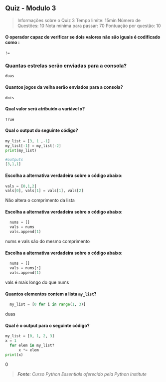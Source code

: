 ## Quiz - Modulo 3

> Informações sobre o Quiz 3
> Tempo limite: 15min
> Número de Questões: 10
> Nota mínima para passar: 70
> Pontuação por questão: 10


#### O operador capaz de verificar se dois valores não são iguais é codificado como :
  ``!=``
  
### Quantas estrelas serão enviadas para a consola?
  ``duas``

#### Quantos jogos da velha serão enviados para a consola?
``dois``

#### Qual valor será atribuido a variável x?
``True``

#### Qual o output do seguinte código?
```python
my_list = [3, 1 ,-1]
my_list[-1] = my_list[-2]
print(my_list)

#outputs
[3,1,1]
```

#### Escolha a alternativa verdadeira sobre o código abaixo:

  ```python
  vals = [0,1,2]
  vals[0], vals[1] = vals[1], vals[2]
  ```
Não altera o comprimento da lista

#### Escolha a alternativa verdadeira sobre o código abaixo:
```python
  nums = []
  vals = nums
  vals.append(1)
```
nums e vals são do mesmo comprimento

#### Escolha a alternativa verdadeira sobre o código abaixo:
```python
  nums = []
  vals = nums[:]
  vals.append(1)
```
vals é mais longo do que nums

#### Quantos elementos contem a lista `my_list`?
```python
  my_list = [0 for i in range(1, 3)]
```
duas

#### Qual é o output para o seguinte código?
```python
my_list = [0, 1, 2, 3]
x = 1
  for elem in my_list?
      x *= elem
print(x)
```
0

>***Fonte**: Curso Python Essentials oferecido pela Python Institute*

